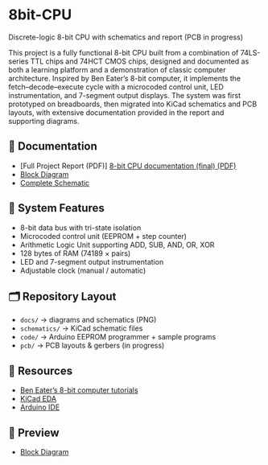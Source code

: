 # 8bit-CPU
Discrete-logic 8-bit CPU with schematics and report (PCB in progress)

This project is a fully functional 8-bit CPU built from a combination of 74LS-series TTL chips and 74HCT CMOS chips, designed and documented as both a learning platform and a demonstration of classic computer architecture. Inspired by Ben Eater’s 8-bit computer, it implements the fetch–decode–execute cycle with a microcoded control unit, LED instrumentation, and 7-segment output displays. The system was first prototyped on breadboards, then migrated into KiCad schematics and PCB layouts, with extensive documentation provided in the report and supporting diagrams.

## 📖 Documentation
- [Full Project Report (PDF)] [8-bit CPU documentation (final) (PDF)](8-bit%20CPU%20documentation%20%28final%29.pdf)
- [Block Diagram](docs/block-diagram.png)  
- [Complete Schematic](docs/complete-schematic.png)

## 🔧 System Features
- 8-bit data bus with tri-state isolation
- Microcoded control unit (EEPROM + step counter)
- Arithmetic Logic Unit supporting ADD, SUB, AND, OR, XOR
- 128 bytes of RAM (74189 × pairs)
- LED and 7-segment output instrumentation
- Adjustable clock (manual / automatic)

## 🗂 Repository Layout
- `docs/` → diagrams and schematics (PNG)
- `schematics/` → KiCad schematic files
- `code/` → Arduino EEPROM programmer + sample programs  
- `pcb/` → PCB layouts & gerbers  (in progress)

## 🚀 Resources
- [Ben Eater’s 8-bit computer tutorials](https://eater.net/8bit)  
- [KiCad EDA](https://www.kicad.org/)  
- [Arduino IDE](https://www.arduino.cc/en/software)

## 📸 Preview
- [Block Diagram](docs/block-diagram.png)
